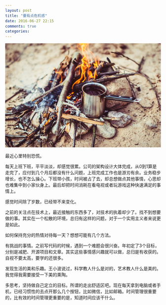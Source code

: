 ```yaml
---
layout: post
title: "要有点危机感"
date: 2016-06-27 22:15
comments: true
categories: 
---
```


![](/images/posts/stock-photo-42998730.jpg)

最近心里特别恐慌。

每天上班下班，平平淡淡，却感觉很累。公司的架构设计大体完成，从0到1算是走完了，应付到几个月后都没有什么问题，上班完成工作也是游刃有余。业务稳步增长，也不怎么操心。下班带小孩，时间被占了去，却总想做点其他事情，心思却也难集中到小家伙身上。最后却把时间消耗在看电视或者玩游戏这种快速满足的事情上。

感觉时间除了岁数，已经带不来变化。

<!--more-->

之前的关注点在技术上，最近接触的东西多了，对技术的执着却少了。找不到想要做的事。其实在一个松散的环境，总归有这样的问题，对于一个实用主义者来说更是如此。

如何保持充分的热情对待每一天？想想可能有几个方法。

有挑战的事情。之前写代码的时候，遇到一个难题会很兴奋。年初定了3个目标，分别是减肥、开源项目和文章。其实这些事情感兴趣就可以做，总归是有收获的。自视不要太高，要学的还很多。

发现生活的美和乐趣。王小波说过，科学教人什么是对的，艺术教人什么是美的。我觉得我需要接受一下美的熏陶。

多思考，坚持做自己定立的目标。所谓的走出舒适区吧。现在每天拿到电脑或者手机，已经习惯性的去点开那么几个按钮，比如微信，比如邮箱。时间管理很重要的，比有效的时间管理更重要的是，知道时间应该干什么。